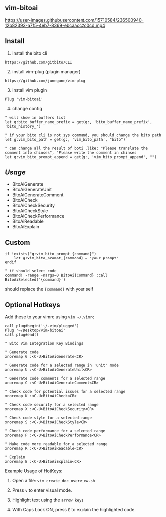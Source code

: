 vim-bitoai
----

https://user-images.githubusercontent.com/15710584/236500940-12b82393-a7f5-4eb7-8369-ebcaacc2c0cd.mp4

## Install

1. install the bito cli

`https://github.com/gitbito/CLI`

2. install vim-plug (plugin manager)

`https://github.com/junegunn/vim-plug`

3. install vim plugin

```
Plug 'vim-bitoai'
```

4. change config

```
" will show in buffers list
let g:bito_buffer_name_prefix = get(g:, 'bito_buffer_name_prefix', 'bito_history_')

" if your bito cli is not sys command, you should change the bito path
let g:vim_bito_path = get(g:, 'vim_bito_path', "bito")

" can change all the result of boti ,like: "Please translate the comment into chinses", "Please write the comment in chinses
let g:vim_bito_prompt_append = get(g:, 'vim_bito_prompt_append', "")
```



## *Usage*

- BitoAiGenerate
- BitoAiGenerateUnit
- BitoAiGenerateComment
- BitoAiCheck
- BitoAiCheckSecurity
- BitoAiCheckStyle
- BitoAiCheckPerformance
- BitoAiReadable
- BitoAiExplain



## Custom

```
if !exists("g:vim_bito_prompt_{command}")
    let g:vim_bito_prompt_{command} = "your prompt"
endif

" if should select code
command! -range -nargs=0 BitoAi{Command} :call BitoAiSelected('{command}')
```
should replace the `{command}` with your self

## Optional Hotkeys 
Add these to your vimrc using 
`vim ~/.vimrc`

```
call plug#begin('~/.vim/plugged')
Plug '~/Desktop/vim-bitoai'
call plug#end()

" Bito Vim Integration Key Bindings

" Generate code
xnoremap G :<C-U>BitoAiGenerate<CR>

" Generate code for a selected range in 'unit' mode
xnoremap U :<C-U>BitoAiGenerateUnit<CR>

" Generate code comments for a selected range
xnoremap C :<C-U>BitoAiGenerateComment<CR>

" Check code for potential issues for a selected range
xnoremap K :<C-U>BitoAiCheck<CR>

" Check code security for a selected range
xnoremap X :<C-U>BitoAiCheckSecurity<CR>

" Check code style for a selected range
xnoremap S :<C-U>BitoAiCheckStyle<CR>

" Check code performance for a selected range
xnoremap P :<C-U>BitoAiCheckPerformance<CR>

" Make code more readable for a selected range
xnoremap R :<C-U>BitoAiReadable<CR>

" Explain
xnoremap E :<C-U>BitoAiExplain<CR>
```

Example Usage of HotKeys:

1. Open a file: `vim create_doc_overview.sh`

2. Press `v` to enter visual mode.

3. Highlight text using the `arrow keys`

4. With Caps Lock ON, press `E` to explain the highlighted code.

